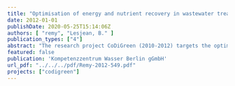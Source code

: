 ```yaml
---
title: "Optimisation of energy and nutrient recovery in wastewater treatment schemes (Executive Summary)"
date: 2012-01-01
publishDate: 2020-05-25T15:14:06Z
authors: [ "remy", "Lesjean, B." ]
publication_types: ["4"]
abstract: "The research project CoDiGreen (2010-2012) targets the optimisation of energy and nutrient recovery in the wastewater treatment schemes of Braunschweig and Berlin. Therefore, pilot experiments are conducted to test the effect of addition of co-substrates (grass silage, topinambur) and the thermal hydrolysis of excess sludge on the biogas yield of anaerobic digestion. In addition, co-digestion of grass silage is also tested in a full-scale digestor of the wastewater treatment plant (WWTP) Braunschweig-Steinhof. Beside the experimental part, the environmental footprint of the wastewater treatment scheme in Braunschweig and the sludge treatment line in WWTP Berlin-Waßmannsdorf is analysed with Life Cycle Assessment (LCA) to identify potentials for optimisation and assess selected technical options in their effects on the environmental profile. Finally, a market review of the concept of agricultural reuse of effluent and sludge in Braunschweig is conducted to get an overview of the market situation, and a risk assessment is initiated to identify potential risks associated with this practice. The results of the pilot experiments show that both the addition of co-substrates and thermal hydrolysis can substantially increase the biogas yield and quality (CH4 content) during mesophilic digestion (HRT = 20d). Methane yields can be increased by 10%, 9% and 13% for thermal hydrolysis of excess sludge, addition of grass silage (+10% TS), and the combination of both (if the methane yield is only related to the VS of the sludge, the increase was 10%, 31% and 38%). A two-step digestion with intermediate hydrolysis (“DLD”) yields +19% CH4. No exceedance of legal requirements for inorganic and organic pollutants can be detected, whereas lab-analysis indicate positive impacts on sludge dewaterability and polymer demand for dewatering. For a full scale realisation of co-digestion it can be estimated that a 100.000 PE WWTP would require approximately 30 ha of extensively cultivated area to add +10% VS of grass substrate. However, the promising results of co-digestion with grass cannot be confirmed in full-scale trials, where only -8% of biogas yield can be measured (+2% if related to the VS of the sludge only). Even though the technical feasibility of grass addition can be shown, operational difficulties (fibre size, hydraulic mixing, low HRT) seem to prevent the realisation of the maximum potential of grass addition in full-scale. The environmental assessment of the systems in Berlin and Braunschweig reveals a high degree of energy production in both systems, lowering associated impacts of carbon footprint and other environmental impacts. However, potentials for optimisation are identified in terms of energy production and nutrient recovery, and recommendations for the future testing of technical options are given based on the scenario analysis within the LCA. Environmental benefits of the reuse approach in Braunschweig are quantified and relate mostly to the lower discharge of nutrients and other pollutants into surface waters. The normalised environmental profile underlines the primary functions of wastewater treatment (= protection of surface waters), which should not be compromised while optimising energy demand and carbon footprint."
featured: false
publication: 'Kompetenzzentrum Wasser Berlin gGmbH'
url_pdf: "../../../pdf/Remy-2012-549.pdf"
projects: ["codigreen"]
---
```



